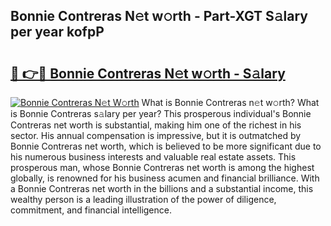 ## Bonnie Contreras N𝚎t w𝚘rth - Part-XGT S𝚊lary per year kofpP

# <h2><a href="http://gc3n7t.nevu.top/?p=Bonnie+Contreras">🔗 👉🔴 Bonnie Contreras N𝚎t w𝚘rth - S𝚊lary</a></h2>

[![Bonnie Contreras N𝚎t W𝚘rth](https://i.imgur.com/Oavwk0R.jpeg)](http://gc3n7t.nevu.top/?p=Bonnie+Contreras)
What is Bonnie Contreras n𝚎t w𝚘rth? What is Bonnie Contreras s𝚊lary per year?
This prosperous individual's Bonnie Contreras net worth is substantial, making him one of the richest in his sector. His annual compensation is impressive, but it is outmatched by Bonnie Contreras net worth, which is believed to be more significant due to his numerous business interests and valuable real estate assets. This prosperous man, whose Bonnie Contreras net worth is among the highest globally, is renowned for his business acumen and financial brilliance. With a Bonnie Contreras net worth in the billions and a substantial income, this wealthy person is a leading illustration of the power of diligence, commitment, and financial intelligence.
